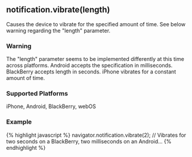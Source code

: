 notification.vibrate(length)
---------------------
Causes the device to vibrate for the specified amount of time. See below warning regarding the "length" parameter.

### Warning ###
The "length" parameter seems to be implemented differently at this time across platforms. Android accepts the specification in milliseconds. BlackBerry accepts length in seconds. iPhone vibrates for a constant amount of time.

### Supported Platforms ###
iPhone, Android, BlackBerry, webOS

### Example ###
{% highlight javascript %}
	navigator.notification.vibrate(2); // Vibrates for two seconds on a BlackBerry, two milliseconds on an Android...
{% endhighlight %}